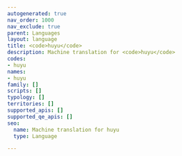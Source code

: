 ```yaml
---
autogenerated: true
nav_order: 1000
nav_exclude: true
parent: Languages
layout: language
title: <code>huyu</code>
description: Machine translation for <code>huyu</code>
codes:
- huyu
names:
- huyu
family: []
scripts: []
typology: []
territories: []
supported_apis: []
supported_qe_apis: []
seo:
  name: Machine translation for huyu
  type: Language

---
```


